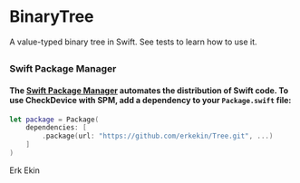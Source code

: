 # BinaryTree

A value-typed binary tree in Swift.
See tests to learn how to use it.

##
### Swift Package Manager
#### The [Swift Package Manager](https://swift.org/package-manager/) automates the distribution of Swift code. To use CheckDevice with SPM, add a dependency to your `Package.swift` file: 


```swift
let package = Package(
    dependencies: [
        .package(url: "https://github.com/erkekin/Tree.git", ...)
    ]
)
```

Erk Ekin
